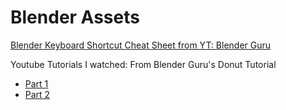 # Blender Assets
<a href="https://docs.google.com/document/d/1zPBgZAdftWa6WVa7UIFUqW_7EcqOYE0X743RqFuJL3o/edit?tab=t.0#heading=h.ftqi9ub1gec3">Blender Keyboard Shortcut Cheat Sheet from YT: Blender Guru</a>

Youtube Tutorials I watched:
From Blender Guru's Donut Tutorial
- <a href="https://www.youtube.com/watch?v=B0J27sf9N1Y">Part 1</a>
- <a href="https://www.youtube.com/watch?v=tBpnKTAc5Eo">Part 2</a>
